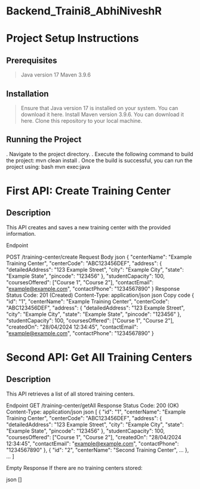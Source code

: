 # Backend_Traini8_AbhiNiveshR

# Project Setup Instructions

## Prerequisites
 > Java version 17
 > Maven 3.9.6

## Installation
 > Ensure that Java version 17 is installed on your system. You can download it here.
 > Install Maven version 3.9.6. You can download it here.
 > Clone this repository to your local machine.

## Running the Project
 . Navigate to the project directory.
 . Execute the following command to build the project:
          mvn clean install
 . Once the build is successful, you can run the project using:
   bash
          mvn exec:java


# First API: Create Training Center
## Description
This API creates and saves a new training center with the provided information.

Endpoint

POST /training-center/create
Request Body
json
{
  "centerName": "Example Training Center",
  "centerCode": "ABC123456DEF",
  "address": {
    "detailedAddress": "123 Example Street",
    "city": "Example City",
    "state": "Example State",
    "pincode": "123456"
  },
  "studentCapacity": 100,
  "coursesOffered": ["Course 1", "Course 2"],
  "contactEmail": "example@example.com",
  "contactPhone": "1234567890"
}
Response
Status Code: 201 (Created)
Content-Type: application/json
json
Copy code
{
  "id": "1",
  "centerName": "Example Training Center",
  "centerCode": "ABC123456DEF",
  "address": {
    "detailedAddress": "123 Example Street",
    "city": "Example City",
    "state": "Example State",
    "pincode": "123456"
  },
  "studentCapacity": 100,
  "coursesOffered": ["Course 1", "Course 2"],
  "createdOn": "28/04/2024 12:34:45",
  "contactEmail": "example@example.com",
  "contactPhone": "1234567890"
}

# Second API: Get All Training Centers
## Description
This API retrieves a list of all stored training centers.

Endpoint
GET /training-center/getAll
Response
Status Code: 200 (OK)
Content-Type: application/json
json
[
  {
    "id": "1",
    "centerName": "Example Training Center",
    "centerCode": "ABC123456DEF",
    "address": {
      "detailedAddress": "123 Example Street",
      "city": "Example City",
      "state": "Example State",
      "pincode": "123456"
    },
    "studentCapacity": 100,
    "coursesOffered": ["Course 1", "Course 2"],
    "createdOn": "28/04/2024 12:34:45",
    "contactEmail": "example@example.com",
    "contactPhone": "1234567890"
  },
  {
    "id": "2",
    "centerName": "Second Training Center",
    ...
  },
  ...
]

Empty Response
If there are no training centers stored:

json
[]
